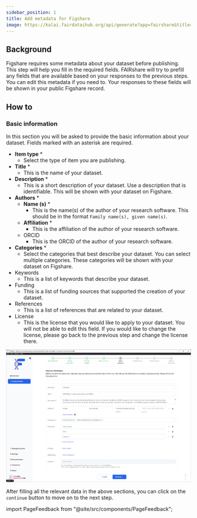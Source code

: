 ```yaml
---
sidebar_position: 1
title: Add metadata for Figshare
image: https://kalai.fairdataihub.org/api/generate?app=fairshare&title=Add%20metadata%20for%20Figshare&description=Curate%20and%20Share%20%7C%20Figshare
---
```


## Background

Figshare requires some metadata about your dataset before publishing. This step will help you fill in the required fields. FAIRshare will try to prefill any fields that are available based on your responses to the previous steps. You can edit this metadata if you need to. Your responses to these fields will be shown in your public Figshare record.

## How to

### Basic information

In this section you will be asked to provide the basic information about your dataset. Fields marked with an asterisk are required.

- **Item type** \*
  - Select the type of item you are publishing.
- **Title** \*
  - This is the name of your dataset.
- **Description** \*
  - This is a short description of your dataset. Use a description that is identifiable. This will be shown with your dataset on Figshare.
- **Authors** \*
  - **Name (s)** \*
    - This is the name(s) of the author of your research software. This should be in the format `Family name(s), given name(s)`.
  - **Affiliation** \*
    - This is the affiliation of the author of your research software.
  - ORCID
    - This is the ORCID of the author of your research software.
- **Categories** \*
  - Select the categories that best describe your dataset. You can select multiple categories. These categories will be shown with your dataset on Figshare.
- Keywords
  - This is a list of keywords that describe your dataset.
- Funding
  - This is a list of funding sources that supported the creation of your dataset.
- References
  - This is a list of references that are related to your dataset.
- License
  - This is the license that you would like to apply to your dataset. You will not be able to edit this field. If you would like to change the license, please go back to the previous step and change the license there.

![](./images/figshareMetadata.png)

After filling all the relevant data in the above sections, you can click on the `continue` button to move on to the next step.

import PageFeedback from "@site/src/components/PageFeedback";

<PageFeedback />
